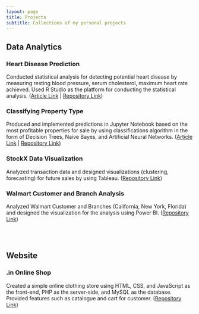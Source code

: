 ```yaml
---
layout: page
title: Projects
subtitle: Collections of my personal projects
---
```


## Data Analytics <br /> 
### Heart Disease Prediction
Conducted statistical analysis for detecting potential heart disease by measuring resting blood pressure, serum cholesterol, maximum heart rate achieved. Used R Studio as the platform for conducting the statistical analysis. ([Article Link](https://alvianpratama00.github.io/portfolio/2022-03-10-Heart-Disease-Prediction-Using-RStudio/) | [Repository Link](https://github.com/alvianpratama00/HeartDiseasePrediction_UsingRStudio)) <br />

### Classifying Property Type
Produced and implemented predictions in Jupyter Notebook based on the most profitable properties for sale by using classifications algorithm in the form of Decision Trees, Naive Bayes, and Artificial Neural Networks. ([Article Link](https://alvianpratama00.github.io/portfolio/2022-02-20-Analyze-Property-Type/) | [Repository Link](https://github.com/alvianpratama00/ClassifyingPropertyType_UsingJupyterNotebook)) <br />

### StockX Data Visualization
Analyzed transaction data and designed visualizations (clustering, forecasting) for future sales by using Tableau. ([Repository Link](https://github.com/alvianpratama00/TableauDataVisualization_StockXDataContest2019)) <br />

### Walmart Customer and Branch Analysis
Analyzed Walmart Customer and Branches (California, New York, Florida) and designed the visualization for the analysis using Power BI. ([Repository Link](https://github.com/alvianpratama00/WalmartAnalysis_UsingPowerBI)) <br />

<br /> <br /> 

## Website
### .in Online Shop
Created a simple online clothing store using HTML, CSS, and JavaScript as the front-end, PHP as the server-side, and MySQL as the database. Provided features such as catalogue and cart for customer. ([Repository Link](https://github.com/alvianpratama00/.inOnlineShop_WebProjectUsingPHP)) <br />

